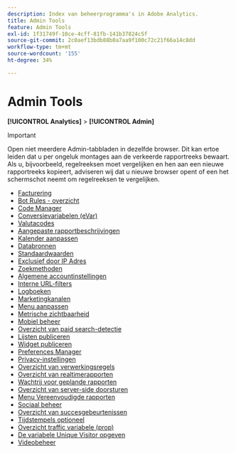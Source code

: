 ```yaml
---
description: Index van beheerprogramma's in Adobe Analytics.
title: Admin Tools
feature: Admin Tools
exl-id: 1f31749f-10ce-4cff-81fb-141b37824c5f
source-git-commit: 2c0aef13bdb88b0a7aa9f100c72c21f66a14c8dd
workflow-type: tm+mt
source-wordcount: '155'
ht-degree: 34%

---
```


# Admin Tools

**[!UICONTROL Analytics]** > **[!UICONTROL Admin]**

>[!IMPORTANT]
>
>Open niet meerdere Admin-tabbladen in dezelfde browser. Dit kan ertoe leiden dat u per ongeluk montages aan de verkeerde rapportreeks bewaart. Als u, bijvoorbeeld, regelreeksen moet vergelijken en hen aan een nieuwe rapportreeks kopieert, adviseren wij dat u nieuwe browser opent of een het schermschot neemt om regelreeksen te vergelijken.

+ [Facturering](billing-admin.md)
+ [Bot Rules - overzicht](bot-removal/bot-rules.md)
+ [Code Manager](code-manager-admin.md)
+ [Conversievariabelen (eVar)](conversion-var-admin/conversion-var-admin.md)
+ [Valutacodes](currency.md)
+ [Aangepaste rapportbeschrijvingen](custom-desc-admin.md)
+ [Kalender aanpassen](custom-calendar.md)
+ [Databronnen](data-sources.md)
+ [Standaardwaarden](default-metrics.md)
+ [Exclusief door IP Adres](exclude-ip.md)
+ [Zoekmethoden](finding-methods.md)
+ [Algemene accountinstellingen](general-acct-settings-admin.md)
+ [Interne URL-filters](internal-url-filter-admin.md)
+ [Logboeken](logs.md)
+ [Marketingkanalen](marketing-channels-admin.md)
+ [Menu aanpassen](customize-menus.md)
+ [Metrische zichtbaarheid](metric-visibility.md)
+ [Mobiel beheer](mobile-management.md)
+ [Overzicht van paid search-detectie](paid-search-detection/paid-search-detection.md)
+ [Lijsten publiceren](publishing-list.md)
+ [Widget publiceren](publishing-widgets-admin.md)
+ [Preferences Manager](preferences-manager.md)
+ [Privacy-instellingen](privacy-settings.md)
+ [Overzicht van verwerkingsregels](c-processing-rules/processing-rules.md)
+ [Overzicht van realtimerapporten](realtime/realtime.md)
+ [Wachtrij voor geplande rapporten](scheduled-reports-admin.md)
+ [Overzicht van server-side doorsturen](c-server-side-forwarding/ssf.md)
+ [Menu Vereenvoudigde rapporten](t-simplified-menu.md)
+ [Sociaal beheer](social-management.md)
+ [Overzicht van succesgebeurtenissen](c-success-events/success-event.md)
+ [Tijdstempels optioneel](timestamp-optional.md)
+ [Overzicht traffic variabele (prop)](c-traffic-variables/traffic-var.md)
+ [De variabele Unique Visitor opgeven](unique-visitor-variable-admin/t-unique-visitor-variable.md)
+ [Videobeheer](video-management.md)
